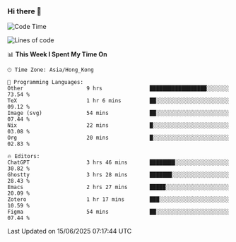 ### Hi there 👋

<!--
**nicehiro/nicehiro** is a ✨ _special_ ✨ repository because its `README.md` (this file) appears on your GitHub profile.

Here are some ideas to get you started:

- 🔭 I’m currently working on ...
- 🌱 I’m currently learning ...
- 👯 I’m looking to collaborate on ...
- 🤔 I’m looking for help with ...
- 💬 Ask me about ...
- 📫 How to reach me: ...
- 😄 Pronouns: ...
- ⚡ Fun fact: ...
-->

<!--START_SECTION:waka-->
![Code Time](http://img.shields.io/badge/Code%20Time-728%20hrs%2019%20mins-blue)

![Lines of code](https://img.shields.io/badge/From%20Hello%20World%20I%27ve%20Written-1.7%20million%20lines%20of%20code-blue)

📊 **This Week I Spent My Time On** 

```text
🕑︎ Time Zone: Asia/Hong_Kong

💬 Programming Languages: 
Other                    9 hrs               ██████████████████░░░░░░░   73.54 % 
TeX                      1 hr 6 mins         ██░░░░░░░░░░░░░░░░░░░░░░░   09.12 % 
Image (svg)              54 mins             ██░░░░░░░░░░░░░░░░░░░░░░░   07.44 % 
Nix                      22 mins             █░░░░░░░░░░░░░░░░░░░░░░░░   03.08 % 
Org                      20 mins             █░░░░░░░░░░░░░░░░░░░░░░░░   02.83 % 

🔥 Editors: 
ChatGPT                  3 hrs 46 mins       ████████░░░░░░░░░░░░░░░░░   30.82 % 
Ghostty                  3 hrs 28 mins       ███████░░░░░░░░░░░░░░░░░░   28.43 % 
Emacs                    2 hrs 27 mins       █████░░░░░░░░░░░░░░░░░░░░   20.09 % 
Zotero                   1 hr 17 mins        ███░░░░░░░░░░░░░░░░░░░░░░   10.59 % 
Figma                    54 mins             ██░░░░░░░░░░░░░░░░░░░░░░░   07.44 % 
```


 Last Updated on 15/06/2025 07:17:44 UTC
<!--END_SECTION:waka-->
